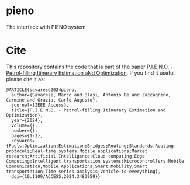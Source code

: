 # pieno

The interface with PIENO system

# Cite

This repository contains the code that is part of the paper [P.I.E.N.O. - Petrol-filling Itinerary Estimation aNd Optimization](https://ieeexplore.ieee.org/document/10723269). If you find it useful, please cite it as:

~~~
@ARTICLE{savarese2024pieno,
  author={Savarese, Marco and Blasi, Antonio De and Zaccagnino, Carmine and Grazia, Carlo Augusto},
  journal={IEEE Access}, 
  title={P.I.E.N.O. - Petrol-filling Itinerary Estimation aNd Optimization}, 
  year={2024},
  volume={},
  number={},
  pages={1-1},
  keywords={Fuels;Optimization;Estimation;Bridges;Routing;Standards;Routing protocols;Real-time systems;Mobile applications;Market research;Artificial Intelligence;Cloud computing;Edge Computing;Intelligent transportation systems;Microcontrollers;Mobile Communication;Mobile Applications;Smart Mobility;Smart transportation;Time series analysis;Vehicle-to-everything},
  doi={10.1109/ACCESS.2024.3483959}}
~~~
